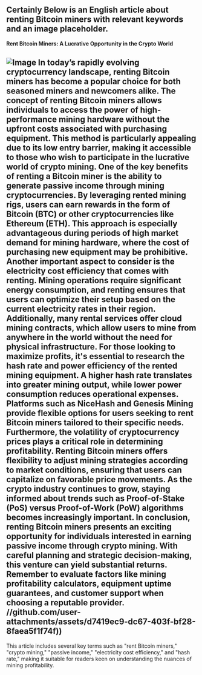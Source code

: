 Certainly Below is an English article about renting Bitcoin miners with relevant keywords and an image placeholder.
---
**Rent Bitcoin Miners: A Lucrative Opportunity in the Crypto World**

![Image](https://github.com/user-attachments/assets/d7419ec9-dc67-403f-bf28-8faea5f1f74f)
In today’s rapidly evolving cryptocurrency landscape, renting Bitcoin miners has become a popular choice for both seasoned miners and newcomers alike. The concept of **renting Bitcoin miners** allows individuals to access the power of high-performance mining hardware without the upfront costs associated with purchasing equipment. This method is particularly appealing due to its **low entry barrier**, making it accessible to those who wish to participate in the lucrative world of **crypto mining**.
One of the key benefits of renting a Bitcoin miner is the ability to generate **passive income** through mining cryptocurrencies. By leveraging rented mining rigs, users can earn rewards in the form of **Bitcoin (BTC)** or other cryptocurrencies like **Ethereum (ETH)**. This approach is especially advantageous during periods of high market demand for mining hardware, where the cost of purchasing new equipment may be prohibitive.
Another important aspect to consider is the **electricity cost efficiency** that comes with renting. Mining operations require significant energy consumption, and renting ensures that users can optimize their setup based on the current electricity rates in their region. Additionally, many rental services offer **cloud mining contracts**, which allow users to mine from anywhere in the world without the need for physical infrastructure.
For those looking to maximize profits, it's essential to research the **hash rate** and **power efficiency** of the rented mining equipment. A higher hash rate translates into greater mining output, while lower power consumption reduces operational expenses. Platforms such as **NiceHash** and **Genesis Mining** provide flexible options for users seeking to rent Bitcoin miners tailored to their specific needs.
Furthermore, the **volatility of cryptocurrency prices** plays a critical role in determining profitability. Renting Bitcoin miners offers flexibility to adjust mining strategies according to market conditions, ensuring that users can capitalize on favorable price movements. As the crypto industry continues to grow, staying informed about trends such as **Proof-of-Stake (PoS)** versus **Proof-of-Work (PoW)** algorithms becomes increasingly important.
In conclusion, renting Bitcoin miners presents an exciting opportunity for individuals interested in earning passive income through crypto mining. With careful planning and strategic decision-making, this venture can yield substantial returns. Remember to evaluate factors like **mining profitability calculators**, **equipment uptime guarantees**, and **customer support** when choosing a reputable provider. 
 //github.com/user-attachments/assets/d7419ec9-dc67-403f-bf28-8faea5f1f74f))
--- 
This article includes several key terms such as "rent Bitcoin miners," "crypto mining," "passive income," "electricity cost efficiency," and "hash rate," making it suitable for readers keen on understanding the nuances of mining profitability.
